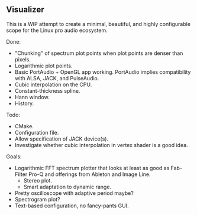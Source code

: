 ## Visualizer

This is a WIP attempt to create a minimal, beautiful, and highly configurable scope for the Linux pro audio ecosystem.

Done:

- "Chunking" of spectrum plot points when plot points are denser than pixels.
- Logarithmic plot points.
- Basic PortAudio + OpenGL app working. PortAudio implies compatibility with ALSA, JACK, and PulseAudio.
- Cubic interpolation on the CPU.
- Constant-thickness spline.
- Hann window.
- History.

Todo:

- CMake.
- Configuration file.
- Allow specification of JACK device(s).
- Investigate whether cubic interpolation in vertex shader is a good idea.

Goals:

- Logarithmic FFT spectrum plotter that looks at least as good as Fab-Filter Pro-Q and offerings from Ableton and Image Line.
  - Stereo plot.
  - Smart adaptation to dynamic range.
- Pretty oscilloscope with adaptive period maybe?
- Spectrogram plot?
- Text-based configuration, no fancy-pants GUI.
